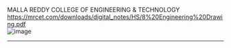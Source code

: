 MALLA REDDY COLLEGE OF ENGINEERING & TECHNOLOGY  
https://mrcet.com/downloads/digital_notes/HS/8%20Engineering%20Drawing.pdf  
![image](https://github.com/GinChoYen/Anthony/assets/22329486/3944be71-9b3e-4c46-be39-59fd85af69e6)

---
